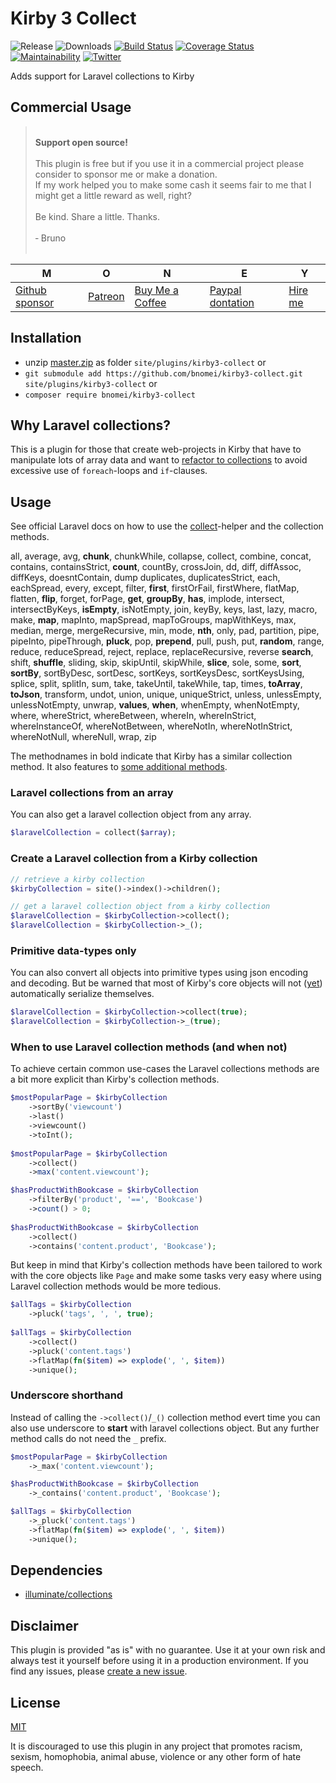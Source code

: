 # Kirby 3 Collect

![Release](https://flat.badgen.net/packagist/v/bnomei/kirby3-collect?color=ae81ff)
![Downloads](https://flat.badgen.net/packagist/dt/bnomei/kirby3-collect?color=272822)
[![Build Status](https://flat.badgen.net/travis/bnomei/kirby3-collect)](https://travis-ci.com/bnomei/kirby3-collect)
[![Coverage Status](https://flat.badgen.net/coveralls/c/github/bnomei/kirby3-collect)](https://coveralls.io/github/bnomei/kirby3-collect) 
[![Maintainability](https://flat.badgen.net/codeclimate/maintainability/bnomei/kirby3-collect)](https://codeclimate.com/github/bnomei/kirby3-collect) 
[![Twitter](https://flat.badgen.net/badge/twitter/bnomei?color=66d9ef)](https://twitter.com/bnomei)

Adds support for Laravel collections to Kirby

## Commercial Usage

> <br>
> <b>Support open source!</b><br><br>
> This plugin is free but if you use it in a commercial project please consider to sponsor me or make a donation.<br>
> If my work helped you to make some cash it seems fair to me that I might get a little reward as well, right?<br><br>
> Be kind. Share a little. Thanks.<br><br>
> &dash; Bruno<br>
> &nbsp; 

| M | O | N | E | Y |
|---|----|---|---|---|
| [Github sponsor](https://github.com/sponsors/bnomei) | [Patreon](https://patreon.com/bnomei) | [Buy Me a Coffee](https://buymeacoff.ee/bnomei) | [Paypal dontation](https://www.paypal.me/bnomei/15) | [Hire me](mailto:b@bnomei.com?subject=Kirby) |

## Installation

- unzip [master.zip](https://github.com/bnomei/kirby3-collect/archive/master.zip) as folder `site/plugins/kirby3-collect` or
- `git submodule add https://github.com/bnomei/kirby3-collect.git site/plugins/kirby3-collect` or
- `composer require bnomei/kirby3-collect`

## Why Laravel collections?

This is a plugin for those that create web-projects in Kirby that have to manipulate lots of array data and want to [refactor to collections](https://adamwathan.me/refactoring-to-collections/) to avoid excessive use of `foreach`-loops and `if`-clauses.

## Usage

See official Laravel docs on how to use the [collect](https://laravel.com/docs/9.x/collections)-helper and the collection methods.

all, average, avg, **chunk**, chunkWhile, collapse, collect, combine, concat, contains, containsStrict, **count**, countBy, crossJoin, dd, diff, diffAssoc, diffKeys, doesntContain, dump  duplicates, duplicatesStrict, each, eachSpread, every, except, filter, **first**, firstOrFail, firstWhere, flatMap, flatten, **flip**, forget, forPage, **get**, **groupBy**, **has**, implode, intersect, intersectByKeys, **isEmpty**, isNotEmpty, join, keyBy, keys, last, lazy, macro, make, **map**, mapInto, mapSpread, mapToGroups, mapWithKeys, max, median, merge, mergeRecursive, min, mode, **nth**, only, pad, partition, pipe, pipeInto, pipeThrough, **pluck**, pop, **prepend**, pull, push, put, **random**, range, reduce, reduceSpread, reject, replace, replaceRecursive, reverse  **search**, shift, **shuffle**, sliding, skip, skipUntil, skipWhile, **slice**, sole, some, **sort**, **sortBy**, sortByDesc, sortDesc, sortKeys, sortKeysDesc, sortKeysUsing, splice, split, splitIn, sum, take, takeUntil, takeWhile, tap, times, **toArray**, **toJson**, transform, undot, union, unique, uniqueStrict, unless, unlessEmpty, unlessNotEmpty, unwrap, **values**, **when**, whenEmpty, whenNotEmpty, where, whereStrict, whereBetween, whereIn, whereInStrict, whereInstanceOf, whereNotBetween, whereNotIn, whereNotInStrict, whereNotNull, whereNull, wrap, zip

The methodnames in bold indicate that Kirby has a similar collection method. It also features to [some additional methods](https://getkirby.com/docs/reference/objects/cms/collection).

### Laravel collections from an array

You can also get a laravel collection object from any array.

```php
$laravelCollection = collect($array);
```

### Create a Laravel collection from a Kirby collection

```php
// retrieve a kirby collection
$kirbyCollection = site()->index()->children();

// get a laravel collection object from a kirby collection
$laravelCollection = $kirbyCollection->collect();
$laravelCollection = $kirbyCollection->_();
```

### Primitive data-types only

You can also convert all objects into primitive types using json encoding and decoding. But be warned that most of Kirby's core objects will not ([yet](https://kirby.nolt.io/431)) automatically serialize themselves.

```php 
$laravelCollection = $kirbyCollection->collect(true); 
$laravelCollection = $kirbyCollection->_(true);
```

### When to use Laravel collection methods (and when not)

To achieve certain common use-cases the Laravel collections methods are a bit more explicit than Kirby's collection methods.

```php
$mostPopularPage = $kirbyCollection
    ->sortBy('viewcount')
    ->last()
    ->viewcount()
    ->toInt();
    
$mostPopularPage = $kirbyCollection
    ->collect()
    ->max('content.viewcount');
```

```php
$hasProductWithBookcase = $kirbyCollection
    ->filterBy('product', '==', 'Bookcase')
    ->count() > 0;
    
$hasProductWithBookcase = $kirbyCollection
    ->collect()
    ->contains('content.product', 'Bookcase');
```

But keep in mind that Kirby's collection methods have been tailored to work with the core objects like `Page` and make some tasks very easy where using Laravel collection methods would be more tedious.

```php
$allTags = $kirbyCollection
    ->pluck('tags', ', ', true);
    
$allTags = $kirbyCollection
    ->collect()
    ->pluck('content.tags')
    ->flatMap(fn($item) => explode(', ', $item))
    ->unique();
```

### Underscore shorthand

Instead of calling the `->collect()`/`_()` collection method evert time you can also use underscore to **start** with laravel collections object. But any further method calls do not need the `_` prefix.

```php
$mostPopularPage = $kirbyCollection
    ->_max('content.viewcount');

$hasProductWithBookcase = $kirbyCollection
    ->_contains('content.product', 'Bookcase');

$allTags = $kirbyCollection
    ->_pluck('content.tags')
    ->flatMap(fn($item) => explode(', ', $item))
    ->unique();
```

## Dependencies

- [illuminate/collections](https://github.com/illuminate/collections)

## Disclaimer

This plugin is provided "as is" with no guarantee. Use it at your own risk and always test it yourself before using it in a production environment. If you find any issues, please [create a new issue](https://github.com/bnomei/kirby3-collect/issues/new).

## License

[MIT](https://opensource.org/licenses/MIT)

It is discouraged to use this plugin in any project that promotes racism, sexism, homophobia, animal abuse, violence or any other form of hate speech.
